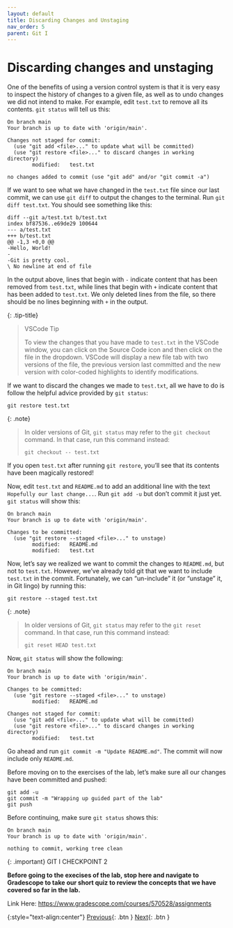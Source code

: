 ```yaml
---
layout: default
title: Discarding Changes and Unstaging
nav_order: 5
parent: Git I
---
```


# Discarding changes and unstaging

One of the benefits of using a version control system is that it is very easy to inspect the history of changes to a given file, as well as to undo changes we did not intend to make. For example, edit `test.txt` to remove all its contents. `git status` will tell us this:

```
On branch main
Your branch is up to date with 'origin/main'.

Changes not staged for commit:
  (use "git add <file>..." to update what will be committed)
  (use "git restore <file>..." to discard changes in working directory)
        modified:   test.txt
          
no changes added to commit (use "git add" and/or "git commit -a")
```

If we want to see what we have changed in the `test.txt` file since our last commit, we can use `git diff` to output the changes to the terminal. Run `git diff test.txt`. You should see something like this:

```
diff --git a/test.txt b/test.txt
index bf87536..e69de29 100644
--- a/test.txt
+++ b/test.txt
@@ -1,3 +0,0 @@
-Hello, World!
-
-Git is pretty cool.
\ No newline at end of file
```

In the output above, lines that begin with `-` indicate content that has been removed from `test.txt`, while lines that begin with `+` indicate content that has been added to `test.txt`. We only deleted lines from the file, so there should be no lines beginning with `+` in the output.

{: .tip-title}
> VSCode Tip
> 
> To view the changes that you have made to `test.txt` in the VSCode window, you can click on the Source Code icon and then click on the file in the dropdown. VSCode will display a new file tab with two versions of the file, the previous version last committed and the new version with color-coded highlights to identify modifications.

If we want to discard the changes we made to `test.txt`, all we have to do is follow the helpful advice provided by `git status`:

```
git restore test.txt
```

{: .note}
> In older versions of Git, `git status` may refer to the `git checkout` command. In that case, run this command instead:
> 
> `git checkout -- test.txt`

If you open `test.txt` after running `git restore`, you’ll see that its contents have been magically restored!

Now, edit `test.txt` and `README.md` to add an additional line with the text `Hopefully our last change...`. Run `git add -u` but don’t commit it just yet. `git status` will show this:

```
On branch main
Your branch is up to date with 'origin/main'.

Changes to be committed:
  (use "git restore --staged <file>..." to unstage)
        modified:   README.md
        modified:   test.txt
```

Now, let’s say we realized we want to commit the changes to `README.md`, but not to `test.txt`. However, we’ve already told git that we want to include `test.txt` in the commit. Fortunately, we can “un-include” it (or “unstage” it, in Git lingo) by running this:

```
git restore --staged test.txt
```

{: .note}
> In older versions of Git, `git status` may refer to the `git reset` command. In that case, run this command instead:
> 
> `git reset HEAD test.txt`

Now, `git status` will show the following:

```
On branch main
Your branch is up to date with 'origin/main'.

Changes to be committed:
  (use "git restore --staged <file>..." to unstage)
        modified:   README.md

Changes not staged for commit:
  (use "git add <file>..." to update what will be committed)
  (use "git restore <file>..." to discard changes in working directory)
        modified:   test.txt
```

Go ahead and run `git commit -m "Update README.md"`. The commit will now include only `README.md`.

Before moving on to the exercises of the lab, let’s make sure all our changes have been committed and pushed:

```
git add -u
git commit -m "Wrapping up guided part of the lab"
git push
```

Before continuing, make sure `git status` shows this:

```
On branch main
Your branch is up to date with 'origin/main'.

nothing to commit, working tree clean
```

{: .important}
GIT I CHECKPOINT 2

**Before going to the execises of the lab, stop here and navigate to Gradescope to take our short quiz to review the concepts that we have covered so far in the lab.**

Link Here: https://www.gradescope.com/courses/570528/assignments

{:style="text-align:center"}
[Previous](./4-commits-revisited.html){: .btn } [Next](./6-exercises.html){: .btn }
